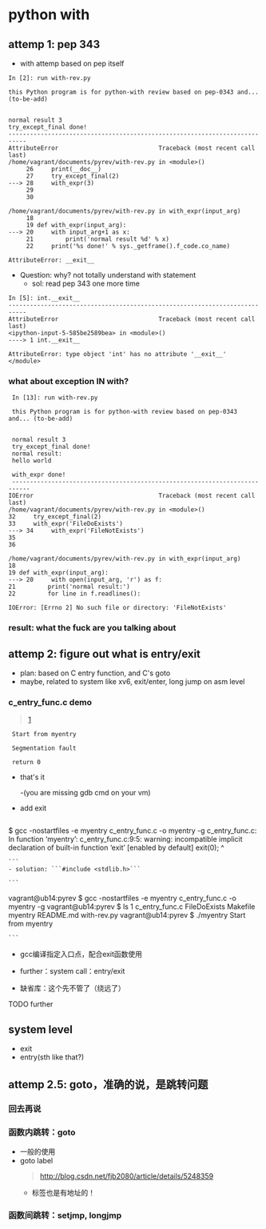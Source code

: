 python with
============================




attemp 1: pep 343
----------------------------
- with attemp based on pep itself
```
In [2]: run with-rev.py

this Python program is for python-with review based on pep-0343 and... (to-be-add)


normal result 3
try_except_final done!
---------------------------------------------------------------------------
AttributeError                            Traceback (most recent call last)
/home/vagrant/documents/pyrev/with-rev.py in <module>()
     26     print(__doc__)
     27     try_except_final(2)
---> 28     with_expr(3)
     29 
     30 

/home/vagrant/documents/pyrev/with-rev.py in with_expr(input_arg)
     18 
     19 def with_expr(input_arg):
---> 20     with input_arg+1 as x:
     21         print('normal result %d' % x)
     22     print('%s done!' % sys._getframe().f_code.co_name)

AttributeError: __exit__

```

- Question: why? not totally understand with statement
    - sol: read pep 343 one more time

```
In [5]: int.__exit__
---------------------------------------------------------------------------
AttributeError                            Traceback (most recent call last)
<ipython-input-5-585be2589bea> in <module>()
----> 1 int.__exit__

AttributeError: type object 'int' has no attribute '__exit__'
</module>

```


### what about exception IN with?
```
 In [13]: run with-rev.py

 this Python program is for python-with review based on pep-0343 and... (to-be-add)


 normal result 3
 try_except_final done!
 normal result:
 hello world

 with_expr done!
 ---------------------------------------------------------------------------
IOError                                   Traceback (most recent call last)
/home/vagrant/documents/pyrev/with-rev.py in <module>()
32     try_except_final(2)
33     with_expr('FileDoExists')
---> 34     with_expr('FileNotExists')
35 
36 

/home/vagrant/documents/pyrev/with-rev.py in with_expr(input_arg)
18 
19 def with_expr(input_arg):
---> 20     with open(input_arg, 'r') as f:
21         print('normal result:')
22         for line in f.readlines():

IOError: [Errno 2] No such file or directory: 'FileNotExists'
```
### result: what the fuck are you talking about

attemp 2: figure out what is entry/exit
-------------------------------------
- plan: based on C entry function, and C's goto
- maybe, related to system like xv6, exit/enter, long jump on asm level

### c_entry_func.c demo
> [1](http://mosir.org/html/y2012/the-custom-start-address-of-c-program.html)
```
 Start from myentry

 Segmentation fault

```
```
 return 0
```
- that's it

    -(you are missing gdb cmd on your vm)

- add exit
    ```
$ gcc -nostartfiles -e myentry c_entry_func.c -o myentry -g
c_entry_func.c: In function ‘myentry’:
c_entry_func.c:9:5: warning: incompatible implicit declaration of built-in function ‘exit’ [enabled by default]
  exit(0);
       ^


    ```
    - solution: ```#include <stdlib.h>```

    ```
vagrant@ub14:pyrev $ gcc -nostartfiles -e myentry c_entry_func.c -o myentry -g
vagrant@ub14:pyrev $ ls
1  c_entry_func.c  FileDoExists  Makefile  myentry  README.md  with-rev.py
vagrant@ub14:pyrev $ ./myentry
Start from myentry




    ```
- gcc编译指定入口点，配合exit函数使用
- further：system call：entry/exit

- 缺省库：这个先不管了（绕远了）

TODO
further
## system level
- exit
- entry(sth like that?)


attemp 2.5: goto，准确的说，是跳转问题
--------------------------------
### 回去再说
### 函数内跳转：goto
- 一般的使用
- goto label
    > http://blog.csdn.net/fjb2080/article/details/5248359
    - 标签也是有地址的！
### 函数间跳转：setjmp, longjmp

